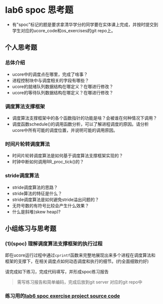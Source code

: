 # lab6 spoc 思考题

- 有"spoc"标记的题是要求拿清华学分的同学要在实体课上完成，并按时提交到学生对应的ucore_code和os_exercises的git repo上。


## 个人思考题

### 总体介绍

 - ucore中的调度点在哪里，完成了啥事？
 - 进程控制块中与调度相关的字段有哪些？
 - ucore的就绪队列数据结构在哪定义？在哪进行修改？
 - ucore的等待队列数据结构在哪定义？在哪进行修改？

### 调度算法支撑框架

 - 调度算法支撑框架中的各个函数指针的功能是啥？会被谁在何种情况下调用？
 - 调度函数schedule()的调用函数分析，可以了解进程调度的原因。请分析ucore中所有可能的调度位置，并说明可能的调用原因。
 
### 时间片轮转调度算法

 - 时间片轮转调度算法是如何基于调度算法支撑框架实现的？
 - 时钟中断如何调用RR_proc_tick()的？

### stride调度算法

 - stride调度算法的思路？ 
 - stride算法的特征是什么？
 - stride调度算法是如何避免stride溢出问题的？
 - 无符号数的有符号比较会产生什么效果？
 - 什么是斜堆(skew heap)?

## 小组练习与思考题

### (1)(spoc) 理解调度算法支撑框架的执行过程

即在ucore运行过程中通过`cprintf`函数来完整地展现出来多个进程在调度算法和框架的支撑下，在相关调度点如何动态调度和执行的细节。(约全面细致约好)

请完成如下练习，完成代码填写，并形成spoc练习报告
> 需写练习报告和简单编码，完成后放到git server 对应的git repo中

### 练习用的[lab6 spoc exercise project source code](https://github.com/chyyuu/ucore_lab/tree/master/labcodes_answer/lab6_result)



